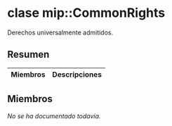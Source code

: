 # <a name="class-mipcommonrights"></a>clase mip::CommonRights 
Derechos universalmente admitidos.
  
## <a name="summary"></a>Resumen
 Miembros                        | Descripciones                                
--------------------------------|---------------------------------------------
  
## <a name="members"></a>Miembros
_No se ha documentado todavía._
